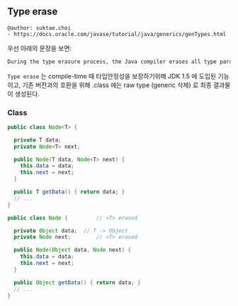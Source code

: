 ## Type erase

```
@author: suktae.choi
- https://docs.oracle.com/javase/tutorial/java/generics/genTypes.html
```

우선 아래의 문장을 보면:

```markdown
During the type erasure process, the Java compiler erases all type parameters and replaces each with `its first bound` if the type parameter is bounded, or `Object` if the type parameter is unbounded.
```

`Type erase` 는 compile-time 때 타입안정성을 보장하기위해 JDK 1.5 에 도입된 기능이고, 기존 버전과의 호환을 위해 .class 에는 raw type (generic 삭제) 로 최종 결과물이 생성된다.

### Class

```java
public class Node<T> {

  private T data;
  private Node<T> next;

  public Node(T data, Node<T> next) {
    this.data = data;
    this.next = next;
  }

  public T getData() { return data; }
  // ...
}
```

```java
public class Node {			// <T> erased

  private Object data;	// T -> Object
  private Node next;		// <T> erased

  public Node(Object data, Node next) {
    this.data = data;
    this.next = next;
  }

  public Object getData() { return data; }
  // ...
}
```

